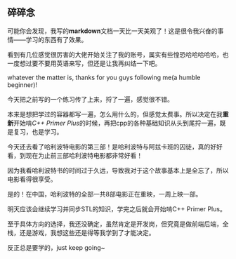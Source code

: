 ## 碎碎念
可能你会发现，我写的**markdown**文档一天比一天美观了！这是很令我兴奋的事情——学习的东西有了效果。

看到有几位感觉很厉害的大佬开始关注了我的账号，属实有些惶恐哈哈哈哈哈，也一度想过要不要用英语来写，但还是让我再纠结一下吧。

whatever the matter is, thanks for you guys following me(a humble beginner)!

今天把之前写的一个练习传了上来，捋了一遍，感觉很不错。

本来是想把学过的容器都写一遍，怎么用什么的，但感觉太费事。所以决定在我**重新**开始啃*C++ Primer Plus*的时候，再把cpp的各种基础知识从头到尾捋一遍，既是复习，也是学习。

今天还去看了哈利波特电影的第三部！是哈利波特与阿兹卡班的囚徒，真的好好看，到现在为止前三部哈利波特电影都非常好看！

因为我看哈利波特书的时间过于久远，导致我对于这个故事基本上是全忘了，所以电影看得很享受。

是的！在中国，哈利波特的全部一共8部电影正在重映，一周上映一部。

明天应该会继续学习并同步STL的知识，学完之后就会开始啃C++ Primer Plus。

至于具体方向的选择，我还没确定，虽然肯定是开发岗，但究竟是做前端后端，全栈，还是游戏，我想这些还是得等我学到了才能决定。

反正总是要学的，just keep going~

